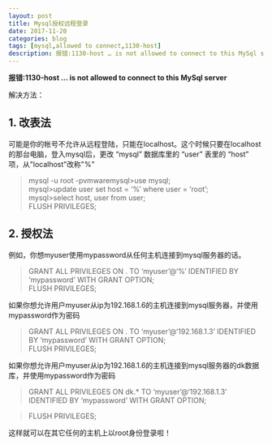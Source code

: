 ```yaml
---
layout: post
title: Mysql授权远程登录
date: 2017-11-20
categories: blog
tags: [mysql,allowed to connect,1130-host]
description: 报错:1130-host … is not allowed to connect to this MySql server
---
```



**报错:1130-host … is not allowed to connect to this MySql server**

解决方法：

## 1. 改表法 ##

可能是你的帐号不允许从远程登陆，只能在localhost。这个时候只要在localhost的那台电脑，登入mysql后，更改 “mysql” 数据库里的 “user” 表里的 “host” 项，从"localhost"改称"%"

> mysql -u root -pvmwaremysql>use mysql;    
> mysql>update user set host = ‘%’ where user = ‘root’;   
> mysql>select host, user from user;   
> FLUSH PRIVILEGES;

## 2. 授权法 ##

例如，你想myuser使用mypassword从任何主机连接到mysql服务器的话。

>GRANT ALL PRIVILEGES ON . TO ‘myuser’@‘%’ IDENTIFIED BY ‘mypassword’ WITH GRANT OPTION;   
>FLUSH PRIVILEGES;

如果你想允许用户myuser从ip为192.168.1.6的主机连接到mysql服务器，并使用mypassword作为密码

>GRANT ALL PRIVILEGES ON . TO ‘myuser’@‘192.168.1.3’ IDENTIFIED BY ‘mypassword’ WITH GRANT OPTION;   
>FLUSH PRIVILEGES;

如果你想允许用户myuser从ip为192.168.1.6的主机连接到mysql服务器的dk数据库，并使用mypassword作为密码



> GRANT ALL PRIVILEGES ON dk.* TO ‘myuser’@‘192.168.1.3’ IDENTIFIED BY ‘mypassword’ WITH GRANT 
OPTION;   


> FLUSH PRIVILEGES;

这样就可以在其它任何的主机上以root身份登录啦！